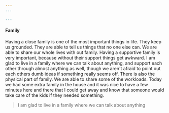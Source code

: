 ```yaml
--- 
...

---
```

#### Family

Having a close family is one of the most important things in life.  They keep us grounded.  They are able to tell us things that no one else can.  We are able to share our whole lives with out family. Having a supportive family is very important, because without their support things get awkward.  I am glad to live in a family where we can talk about anything, and support each other through almost anything as well, though we aren't afraid to point out each others dumb ideas if something really seems off.  There is also the physical part of family.  We are able to share some of the workloads.  Today we had some extra family in the house and it was nice to have a few minutes here and there that I could get away and know that someone would take care of the kids if they needed something.  

>I am glad to live in a family where we can talk about anything